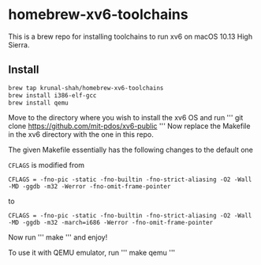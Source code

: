 # homebrew-xv6-toolchains

This is a brew repo for installing toolchains to run xv6 on macOS 10.13 High Sierra.

## Install

```sh
brew tap krunal-shah/homebrew-xv6-toolchains
brew install i386-elf-gcc
brew install qemu
```
Move to the directory where you wish to install the xv6 OS and run
'''
git clone https://github.com/mit-pdos/xv6-public
'''
Now replace the Makefile in the xv6 directory with the one in this repo.

The given Makefile essentially has the following changes to the default one

`CFLAGS` is modified from 
```
CFLAGS = -fno-pic -static -fno-builtin -fno-strict-aliasing -O2 -Wall -MD -ggdb -m32 -Werror -fno-omit-frame-pointer
```
to 
```
CFLAGS = -fno-pic -static -fno-builtin -fno-strict-aliasing -O2 -Wall -MD -ggdb -m32 -march=i686 -Werror -fno-omit-frame-pointer
```
Now run 
'''
make
'''
and enjoy!

To use it with QEMU emulator, run
'''
make qemu
'''
